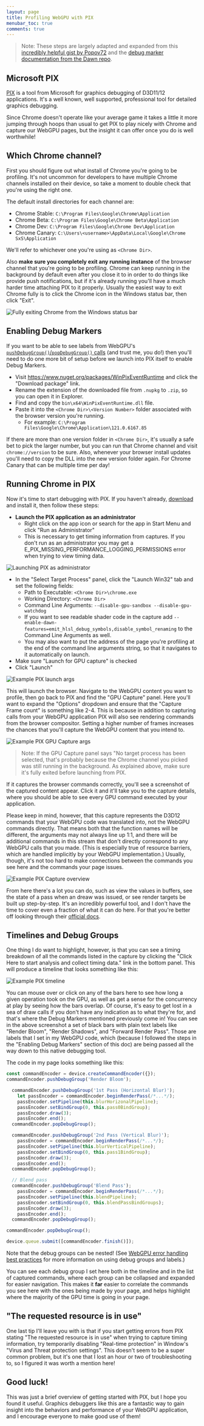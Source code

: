 ```yaml
---
layout: page
title: Profiling WebGPU with PIX
menubar_toc: true
comments: true
---
```


> Note: These steps are largely adapted and expanded from this [incredibly helpful gist by Popov72](https://gist.github.com/Popov72/41f71cbf8d55f2cb8cae93f439eee347) and the [debug marker documentation from the Dawn repo](https://dawn.googlesource.com/dawn/+/refs/heads/chromium/4479/docs/debug_markers.md).

## Microsoft PIX

[PIX](https://devblogs.microsoft.com/pix/download/) is a tool from Microsoft for graphics debugging of D3D11/12 applications. It's a well known, well supported, professional tool for detailed graphics debugging.

Since Chrome doesn't operate like your average game it takes a little it more jumping through hoops than usual to get PIX to play nicely with Chrome and capture our WebGPU pages, but the insight it can offer once you do is well worthwhile!

## Which Chrome channel?

First you should figure out what install of Chrome you're going to be profiling. It's not uncommon for developers to have multiple Chrome channels installed on their device, so take a moment to double check that you're using the right one.

The default install directories for each channel are:

 - Chrome Stable: `C:\Program Files\Google\Chrome\Application`
 - Chrome Beta: `C:\Program Files\Google\Chrome Beta\Application`
 - Chrome Dev: `C:\Program Files\Google\Chrome Dev\Application`
 - Chrome Canary: `C:\Users\<username>\AppData\Local\Google\Chrome SxS\Application`

We'll refer to whichever one you're using as `<Chrome Dir>`.

Also **make sure you completely exit any running instance** of the browser channel that you're going to be profiling. Chrome can keep running in the background by default even after you close it to in order to do things like provide push notifications, but if it's already running you'll have a much harder time attaching PIX to it properly. Usually the easiest way to exit Chrome fully is to click the Chrome icon in the Windows status bar, then click "Exit".

![Fully exiting Chrome from the Windows status bar](./media/fully-exit-chrome.png)

## Enabling Debug Markers

If you want to be able to see labels from WebGPU's [`pushDebugGroup()`/`popDebugGroup()` calls](https://gpuweb.github.io/gpuweb/#debug-markers) (and trust me, you do!) then you'll need to do one more bit of setup before we launch into PIX itself to enable Debug Markers.

 - Visit https://www.nuget.org/packages/WinPixEventRuntime and click the "Download package" link.
 - Rename the extension of the downloaded file from ``.nupkg`` to `.zip`, so you can open it in Explorer.
 - Find and copy the `bin\x64\WinPixEventRuntime.dll` file.
 - Paste it into the `<Chrome Dir>\<Version Number>` folder associated with the browser version you're running.
    - For example: `C:\Program Files\Google\Chrome\Application\121.0.6167.85`

If there are more than one version folder in `<Chrome Dir>`, it's usually a safe bet to pick the larger number, but you can run that Chrome channel and visit `chrome://version` to be sure. Also, whenever your browser install updates you'll need to copy the DLL into the new version folder again. For Chrome Canary that can be multiple time per day!


## Running Chrome in PIX

Now it's time to start debugging with PIX. If you haven't already, [download](https://devblogs.microsoft.com/pix/download/) and install it, then follow these steps:

- **Launch the PIX application as an administrator**
   - Right click on the app icon or search for the app in Start Menu and click "Run as Administrator"
   - This is necessary to get timing information from captures. If you don't run as an administrator you may get a E_PIX_MISSING_PERFORMANCE_LOGGING_PERMISSIONS error when trying to view timing data.

![Launching PIX as administrator](./media/pix-administrator.png)

 - In the "Select Target Process" panel, click the "Launch Win32" tab and set the following fields:
    - Path to Executable: `<Chrome Dir>\chrome.exe`
    - Working Directory: `<Chrome Dir>`
    - Command Line Arguments: `--disable-gpu-sandbox --disable-gpu-watchdog`
    - If you want to see readable shader code in the capture add `--enable-dawn-features=emit_hlsl_debug_symbols,disable_symbol_renaming` to the Command Line Arguments as well.
    - You may also want to put the address of the page you're profiling at the end of the command line arguments string, so that it navigates to it automatically on launch.
 - Make sure "Launch for GPU capture" is checked
 - Click "Launch"

![Example PIX launch args](./media/pix-launch-args.png)

This will launch the browser. Navigate to the WebGPU content you want to profile, then go back to PIX and find the "GPU Capture" panel. Here you'll want to expand the "Options" dropdown and ensure that the "Capture Frame count" is something like 2-4. This is because in addition to capturing calls from your WebGPU application PIX will also see rendering commands from the browser compositor. Setting a higher number of frames increases the chances that you'll capture the WebGPU content that you intend to.

![Example PIX GPU Capture args](./media/pix-gpu-capture.png)

> Note: If the GPU Capture panel says "No target process has been selected, that's probably because the Chrome channel you picked was still running in the background. As explained above, make sure it's fully exited before launching from PIX.

If it captures the browser commands correctly, you'll see a screenshot of the captured content appear. Click it and it'll take you to the capture details, where you should be able to see every GPU command executed by your application.

Please keep in mind, however, that this capture represents the D3D12 commands that your WebGPU code was translated into, not the WebGPU commands directly. That means both that the function names will be different, the arguments may not always line up 1:1, and there will be additional commands in this stream that don't directly correspond to any WebGPU calls that you made. (This is especially true of resource barriers, which are handled implicitly by your WebGPU implementation.) Usually, though, it's not too hard to make connections between the commands you see here and the commands your page issues.

![Example PIX Capture overview](./media/pix-overview.png)

From here there's a lot you can do, such as view the values in buffers, see the state of a pass when an dreaw was issued, or see render targets be built up step-by-step. It's an incredibly powerful tool, and I don't have the time to cover even a fraction of what it can do here. For that you're better off looking through their [official docs](https://devblogs.microsoft.com/pix/documentation/).

## Timelines and Debug Groups

One thing I do want to highlight, however, is that you can see a timing breakdown of all the commands listed in the capture by clicking the "Click Here to start analysis and collect timing data." link in the bottom panel. This will produce a timeline that looks something like this:

![Example PIX timeline](./media/pix-timeline.png)

You can mouse over or click on any of the bars here to see how long a given operation took on the GPU, as well as get a sense for the concurrency at play by seeing how the bars overlap. Of course, it's easy to get lost in a sea of draw calls if you don't have any indication as to what they're for, and that's where the Debug Markers mentioned previously come in! You can see in the above screenshot a set of black bars with plain text labels like "Render Bloom", "Render Shadows", and "Forward Render Pass". Those are labels that I set in my WebGPU code, which (because I followed the steps in the "Enabling Debug Markers" section of this doc) are being passed all the way down to this native debugging tool.

The code in my page looks something like this:

```js
const commandEncoder = device.createCommandEncoder({});
commandEncoder.pushDebugGroup('Render Bloom');

  commandEncoder.pushDebugGroup('1st Pass (Horizontal Blur)');
    let passEncoder = commandEncoder.beginRenderPass(/*...*/);
    passEncoder.setPipeline(this.blurHorizonalPipeline);
    passEncoder.setBindGroup(0, this.pass0BindGroup);
    passEncoder.draw(3);
    passEncoder.end();
  commandEncoder.popDebugGroup();

  commandEncoder.pushDebugGroup('2nd Pass (Vertical Blur)');
    passEncoder = commandEncoder.beginRenderPass(/*...*/);
    passEncoder.setPipeline(this.blurVerticalPipeline);
    passEncoder.setBindGroup(0, this.pass1BindGroup);
    passEncoder.draw(3);
    passEncoder.end();
  commandEncoder.popDebugGroup();

  // Blend pass
  commandEncoder.pushDebugGroup('Blend Pass');
    passEncoder = commandEncoder.beginRenderPass(/*...*/);
    passEncoder.setPipeline(this.blendPipeline);
    passEncoder.setBindGroup(0, this.blendPassBindGroups);
    passEncoder.draw(3);
    passEncoder.end();
  commandEncoder.popDebugGroup();

commandEncoder.popDebugGroup();

device.queue.submit([commandEncoder.finish()]);
```

Note that the debug groups can be nested! (See [WebGPU error handling best practices](../webgpu-best-practices/error-handling) for more information on using debug groups and labels.)

You can see each debug group I set here both in the timeline and in the list of captured commands, where each group can be collapsed and expanded for easier navigation. This makes it **far** easier to correlate the commands you see here with the ones being made by your page, and helps highlight where the majority of the GPU time is going in your page.

## "The requested resource is in use"

One last tip I'll leave you with is that if you start getting errors from PIX stating "The requested resource is in use" when trying to capture timing information, try temporarily disabling "Real-time protection" in Window's "Virus and Threat protection settings". This doesn't seem to be a super common problem, but it's one that I lost an hour or two of troubleshooting to, so I figured it was worth a mention here!

## Good luck!

This was just a brief overview of getting started with PIX, but I hope you found it useful. Graphics debuggers like this are a fantastic way to gain insight into the behaviors and performance of your WebGPU application, and I encourage everyone to make good use of them!